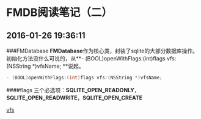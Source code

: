 # FMDB阅读笔记（二）
## 2016-01-26 19:36:11
###FMDatabase
**FMDatabase**作为核心类，封装了sqlite的大部分数据库操作。
初始化方法没什么可说的，从**- (BOOL)openWithFlags:(int)flags vfs:(NSString *)vfsName;
**说起。

```objectivec
- (BOOL)openWithFlags:(int)flags vfs:(NSString *)vfsName;
```
####flags
三个必选项：**SQLITE_OPEN_READONLY**，**SQLITE_OPEN_READWRITE**，**SQLITE_OPEN_CREATE**

[vfs](http://www.sqlite.org/vfs.html)

